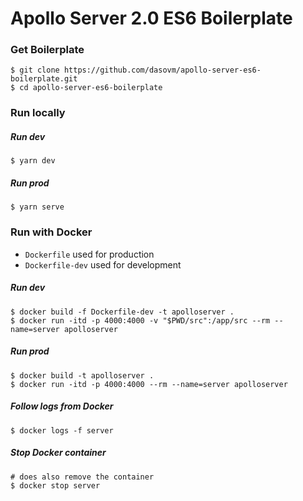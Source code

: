 # Apollo Server 2.0 ES6 Boilerplate

### Get Boilerplate
```shell
$ git clone https://github.com/dasovm/apollo-server-es6-boilerplate.git
$ cd apollo-server-es6-boilerplate
```

### Run locally

##### Run dev
```shell
$ yarn dev
```

##### Run prod
```shell
$ yarn serve
```

### Run with Docker
* `Dockerfile` used for production
* `Dockerfile-dev` used for development

##### Run dev
```shell
$ docker build -f Dockerfile-dev -t apolloserver .
$ docker run -itd -p 4000:4000 -v "$PWD/src":/app/src --rm --name=server apolloserver
```

##### Run prod
```shell
$ docker build -t apolloserver .
$ docker run -itd -p 4000:4000 --rm --name=server apolloserver
```

##### Follow logs from Docker
```shell
$ docker logs -f server
```

##### Stop Docker container
```shell
# does also remove the container
$ docker stop server
```
